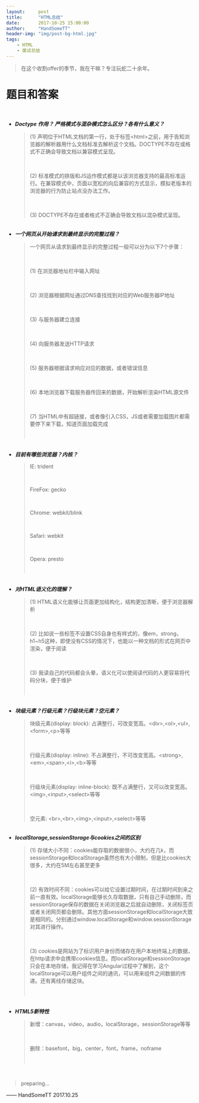 ```yaml
---
layout:     post
title:      "HTML总结"
date:       2017-10-25 15:00:00
author:     "HandSomeTT"
header-img: "img/post-bg-html.jpg"
tags:
    - HTML
    - 面试总结
---
```


> 在这个收割offer的季节，我在干嘛？专注玩蛇二十余年。

# 题目和答案

<br>


<div>
	<ul>
		<li>
			<strong><em>Doctype 作用？ 严格模式与混杂模式怎么区分？各有什么意义？</em></strong><br>
			<blockquote>
				<p>(1) <!DOCTYPE>声明位于HTML文档的第一行，处于标签&lt;html&gt;之前，用于告知浏览器的解析器用什么文档标准去解析这个文档。DOCTYPE不存在或格式不正确会导致文档以兼容模式呈现。</p><br>
				<p>(2) 标准模式的排版和JS运作模式都是以该浏览器支持的最高标准运行。在兼容模式中，页面以宽松的向后兼容的方式显示，模拟老版本的浏览器的行为防止站点没办法工作。</p><br>
				<p>(3) DOCTYPE不存在或者格式不正确会导致文档以混杂模式呈现。</p>
			</blockquote>
		</li>
		<br>
		<li>
			<strong><em>一个网页从开始请求到最终显示的完整过程？</em></strong><br>
			<blockquote>
				<p>一个网页从请求到最终显示的完整过程一般可以分为以下7个步骤：</p><br>
				<p>(1) 在浏览器地址栏中输入网址</p><br>
				<p>(2) 浏览器根据网址通过DNS查找找到对应的Web服务器IP地址</p><br>
				<p>(3) 与服务器建立连接</p><br>
				<p>(4) 向服务器发送HTTP请求</p><br>
				<p>(5) 服务器根据请求响应对应的数据，或者错误信息</p><br>
				<p>(6) 本地浏览器下载服务器传回来的数据，开始解析渲染HTML源文件</p><br>
				<p>(7) 当HTML中有超链接，或者像引入CSS，JS或者需要加载图片都需要停下来下载，知道页面加载完成</p><br>	
			</blockquote>
		</li>
		<br>
		<li>
			<strong><em>目前有哪些浏览器？内核？</em></strong><br>
			<blockquote>
				<p>IE: trident</p><br>
				<p>FireFox: gecko</p><br>
				<p>Chrome: webkit/blink</p><br>
				<p>Safari: webkit</p><br>
				<p>Opera: presto</p><br>				
			</blockquote>
		</li>
		<br>
		<li>
			<strong><em>对HTML语义化的理解？</em></strong><br>
			<blockquote>
				<p>(1) HTML语义化能够让页面更加结构化，结构更加清晰，便于浏览器解析</p><br>
				<p>(2) 比如说一些标签不设置CSS自身也有样式的，像em，strong，h1~h5这种，即使没有CSS的情况下，也能以一种文档的形式在网页中渲染，便于阅读</p><br>
				<p>(3) 我读自己的代码都会头晕，语义化可以使阅读代码的人更容易将代码分块，便于维护</p><br>				
			</blockquote>
		</li><br>
		<li>
			<strong><em>块级元素？行级元素？行级块元素？空元素？</em></strong><br>
			<blockquote>
				<p>块级元素(display: block): 占满整行，可改变宽高。&lt;div&gt;,&lt;ol&gt;,&lt;ul&gt;,&lt;form&gt;,&lt;p&gt;等等</p><br>
				<p>行级元素(display: inline): 不占满整行，不可改变宽高。&lt;strong&gt;,&lt;em&gt;,&lt;span&gt;,&lt;i&gt;,&lt;b&gt;等等</p><br>
				<p>行级块元素(display: inline-block): 既不占满整行，又可以改变宽高。&lt;img&gt;,&lt;input&gt;,&lt;select&gt;等等</p><br>
				<p>空元素: &lt;br&gt;,&lt;br&gt;,&lt;img&gt;,&lt;input&gt;,&lt;select&gt;等等</p>				
			</blockquote>
		</li><br>
		<li>
			<strong><em>localStorage,sessionStorage与cookies之间的区别</em></strong><br>
			<blockquote>
				<p>(1) 存储大小不同：cookies能存取的数据很小，大约在几k，而sessionStorage和localStorage虽然也有大小限制，但是比cookies大很多，大约在5M左右甚至更多</p><br>
				<p>(2) 有效时间不同：cookies可以给它设置过期时间，在过期时间到来之前一直有效。localStorage能够长久存取数据，只有自己手动删除，而sessionStorage保存的数据在关闭浏览器之后就自动删除，关闭标签页或者关闭网页都会删除。其他方面sessionStorage和localStorage大致是相同的。分别通过window.localStorage和window.sessionStorage对其进行操作。</p><br>
				<p>(3) cookies是网站为了标识用户身份而储存在用户本地终端上的数据，在http请求中会携带cookies信息。而localStorage和sessionStorage只会在本地存储，我记得在学习Angular过程中了解到，这个localStorage可以用户组件之间的通讯，可以用来组件之间数据的传递。还有离线存储这块。</p><br>				
			</blockquote>
		</li>
		<br>
		<li>
			<strong><em>HTML5新特性</em></strong><br>
			<blockquote>
				<p>新增：canvas，video，audio，localStorage，sessionStorage等等</p><br>
				<p>删除：basefont，big，center，font，frame，noframe</p><br>
			</blockquote>
		</li><br>
	</ul>
</div>


>preparing...

—— HandSomeTT 2017.10.25


